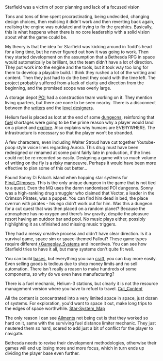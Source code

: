 Starfield was a victim of poor planning and lack of a focused vision

Tons and tons of time spent procrastinating, being undecided, changing design choices, then realising it didn't work and then reverting back again, realising the engine was outdated and trying to fix the graphics. Basically, this is what happens when there is no core leadership with a solid vision about what the game could be.

My theory is that the idea for Starfield was kicking around in Todd's head for a long time, but he never figured out how it was going to work. Then they started development on the assumption that a Bethesda RPG in space would automatically be brilliant, but the team didn't have a lot of direction. They put work into the engine and the tools, but it took way too long for them to develop a playable build. I think they rushed a lot of the writing and content. Then they just had to do the best they could with the time left. The project probably suffered from a lack of clarity and direction from the beginning, and the promised scope was overly large. 

A storage depot [POI](../Exploring/Points_of_Interest.md) had a construction team working on it. They mention living quarters, but there are none to be seen nearby. There is a disconnect between the [writers](../Writing/Writing.md) and the [level designers](../Exploring/Level_Design.md).

Helium fuel is placed as loot at the end of some [dungeons](../Exploring/Points_of_Interest.md), reinforcing that [fuel](../Exploring/Travelling.md) shortages were going to be the prime reason why a player would land on a planet and [explore](../Exploring/•Exploring.md). Also explains why humans are EVERYWHERE. The infrastructure is necessary so that the player won’t be stranded.

A few characters, even including Walter Stroud have cut together Youtube-poop style voice lines regarding Aurora. This drug must have been redesigned or renamed at some point fairly late in production, if the lines could not be re-recorded so easily. Designing a game with so much volume of writing on the fly is a risky manoeuvre. Perhaps it would have been more effective to plan some of this out better…

Found Sonny Di Falco’s island when hopping star systems for [Final_Glimpses](../Main_Quest/Final_Glimpses.md). This is the only unique dungeon in the game that is not tied to a quest. Even the MQ uses the damn randomised POI dungeons. 
Sonny was a high-ranking drug smuggler who claimed that Vector, a leader in the Crimson Pirates, was a puppet. You can find him dead in bed, the place overrun with pirates - his ego didn’t work out for him. 
Was this a dungeon for a cut quest that was then placed on a random planet? Because the atmosphere has no oxygen and there’s low gravity, despite the pleasure resort having an outdoor bar and pool. No music plays either, possibly highlighting it as unfinished and missing music triggers.

They had a messy creative process and didn't have clear direction.
Is it a survival game, space sim or space-themed Fallout? These game types require different [•Gameplay_Systems](../Gameplay_Systems/•Gameplay_Systems.md) and incentives. You can see how Starfield tries to have it all, but many systems don't quite fit well.

You can build [bases](../Gameplay_Systems/Outpost_Management.md), but everything you can [craft](../Gameplay_Systems/Crafting.md), you can buy more easily. Even selling goods is tedious due to shop money limits and no sell automation. There isn't really a reason to make hundreds of some components, so why do we even have manufacturing?

There is a fuel mechanic, Helium-3 stations, but clearly it is not the resource management version where you have to refuel to travel. [Cut_Content](Cut_Content.md)

All the content is concentrated into a very limited space in space, just dozen of systems. For exploration, you'd want to space it out, make long trips to the edges of space worthwhile. [Star-System_Map](../Gameplay_Systems/Star-System_Map.md)

The only reason I can see [Ailments](../Gameplay_Systems/Ailments.md) not being cut is that they worked so hard on it, same with the surviving fuel distance limiter mechanic. They just neutered them so hard, scared to add just a bit of conflict for the player to navigate.

Bethesda needs to revise their development methodologies, otherwise their games will end up losing more and more focus, which in turn ends up dividing the player base even further.